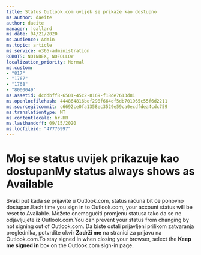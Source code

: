 ```yaml
---
title: Status Outlook.com uvijek se prikaže kao dostupno
ms.author: daeite
author: daeite
manager: joallard
ms.date: 04/21/2020
ms.audience: Admin
ms.topic: article
ms.service: o365-administration
ROBOTS: NOINDEX, NOFOLLOW
localization_priority: Normal
ms.custom:
- "817"
- "1767"
- "1768"
- "8000049"
ms.assetid: dcddbff8-6501-45c2-8169-f18de7613d81
ms.openlocfilehash: 444864816bef298f664df5db701965c55f6d2211
ms.sourcegitcommit: c6692ce0fa1358ec3529e59ca0ecdfdea4cdc759
ms.translationtype: MT
ms.contentlocale: hr-HR
ms.lasthandoff: 09/15/2020
ms.locfileid: "47776997"
---
```

# <a name="my-status-always-shows-as-available"></a><span data-ttu-id="4d4f4-102">Moj se status uvijek prikazuje kao dostupan</span><span class="sxs-lookup"><span data-stu-id="4d4f4-102">My status always shows as Available</span></span>

<span data-ttu-id="4d4f4-103">Svaki put kada se prijavite u Outlook.com, status računa bit će ponovno dostupan.</span><span class="sxs-lookup"><span data-stu-id="4d4f4-103">Each time you sign in to Outlook.com, your account status will be reset to Available.</span></span> <span data-ttu-id="4d4f4-104">Možete onemogućiti promjenu statusa tako da se ne odjavljujete iz Outlook.com.</span><span class="sxs-lookup"><span data-stu-id="4d4f4-104">You can prevent your status from changing by not signing out of Outlook.com.</span></span> <span data-ttu-id="4d4f4-105">Da biste ostali prijavljeni prilikom zatvaranja preglednika, potvrdite okvir **Zadrži me** na stranici za prijavu na Outlook.com.</span><span class="sxs-lookup"><span data-stu-id="4d4f4-105">To stay signed in when closing your browser, select the **Keep me signed in** box on the Outlook.com sign-in page.</span></span>
